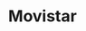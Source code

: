 ---
title: "Movistar"
url: /ciudad-autonoma-de-buenos-aires/movistar-avenida-eva-peron/
shop: teléfono móvil
---